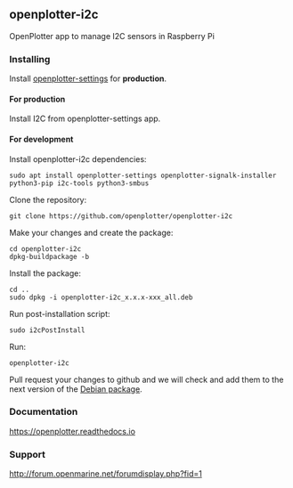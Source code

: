 ## openplotter-i2c

OpenPlotter app to manage I2C sensors in Raspberry Pi

### Installing

Install [openplotter-settings](https://github.com/openplotter/openplotter-settings) for **production**.

#### For production

Install I2C from openplotter-settings app.

#### For development

Install openplotter-i2c dependencies:

`sudo apt install openplotter-settings openplotter-signalk-installer python3-pip i2c-tools python3-smbus`

Clone the repository:

`git clone https://github.com/openplotter/openplotter-i2c`

Make your changes and create the package:

```
cd openplotter-i2c
dpkg-buildpackage -b
```

Install the package:

```
cd ..
sudo dpkg -i openplotter-i2c_x.x.x-xxx_all.deb
```

Run post-installation script:

`sudo i2cPostInstall`

Run:

`openplotter-i2c`

Pull request your changes to github and we will check and add them to the next version of the [Debian package](https://cloudsmith.io/~openplotter/repos/openplotter/packages/).

### Documentation

https://openplotter.readthedocs.io

### Support

http://forum.openmarine.net/forumdisplay.php?fid=1
